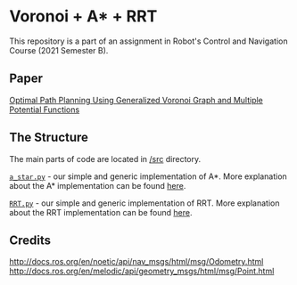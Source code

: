 # Voronoi + A* + RRT

This repository is a part of an assignment in
Robot's Control and Navigation Course (2021 Semester B).

## Paper

[Optimal Path Planning Using Generalized Voronoi Graph and Multiple Potential Functions](https://ieeexplore.ieee.org/document/8948325)

## The Structure

The main parts of code are located in [/src](/src) directory.

[`a_star.py`](/src/astar.py) - our simple and generic implementation of A*.
More explanation about the A* implementation can be found [here](https://github.com/Arseni1919/A_star_Implementation).

[`RRT.py`](/src/astar.py) - our simple and generic implementation of RRT.
More explanation about the RRT implementation can be found [here](https://github.com/Arseni1919/Simple_Implementation_of_RRT).

## Credits

http://docs.ros.org/en/noetic/api/nav_msgs/html/msg/Odometry.html
http://docs.ros.org/en/melodic/api/geometry_msgs/html/msg/Point.html




